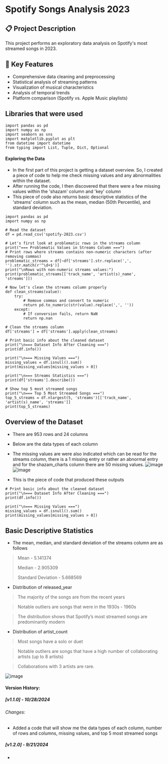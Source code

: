 # Spotify Songs Analysis 2023
## 📋 Project Description
This project performs an exploratory data analysis on Spotify's most streamed songs in 2023. 

## 🎯 Key Features
- Comprehensive data cleaning and preprocessing
- Statistical analysis of streaming patterns
- Visualization of musical characteristics
- Analysis of temporal trends
- Platform comparison (Spotify vs. Apple Music playlists)

## Libraries that were used
```
import pandas as pd
import numpy as np
import seaborn as sns
import matplotlib.pyplot as plt
from datetime import datetime
from typing import List, Tuple, Dict, Optional

```
#### Exploring the Data
- In the first part of this project is getting a dataset overview. So, I created a piece of code to help me check missing values and any abnormalities within the dataset.
- After running the code, I then discovered that there were a few missing values within the 'shazam' column and 'key' column
- This piece of code also returns basic descriptive statistics of the 'streams' column such as the mean, median (50th Percentile), and standard deviation.
```
import pandas as pd
import numpy as np

# Read the dataset
df = pd.read_csv('spotify-2023.csv')

# Let's first look at problematic rows in the streams column
print("=== Problematic Values in Streams Column ===")
# Print rows where streams contains non-numeric characters (after removing commas)
problematic_streams = df[~df['streams'].str.replace(',', '').str.match(r'^\d+$')]
print("\nRows with non-numeric streams values:")
print(problematic_streams[['track_name', 'artist(s)_name', 'streams']])

# Now let's clean the streams column properly
def clean_streams(value):
    try:
        # Remove commas and convert to numeric
        return pd.to_numeric(str(value).replace(',', ''))
    except:
        # If conversion fails, return NaN
        return np.nan

# Clean the streams column
df['streams'] = df['streams'].apply(clean_streams)

# Print basic info about the cleaned dataset
print("\n=== Dataset Info After Cleaning ===")
print(df.info())

print("\n=== Missing Values ===")
missing_values = df.isnull().sum()
print(missing_values[missing_values > 0])

print("\n=== Streams Statistics ===")
print(df['streams'].describe())

# Show top 5 most streamed songs
print("\n=== Top 5 Most Streamed Songs ===")
top_5_streams = df.nlargest(5, 'streams')[['track_name', 'artist(s)_name', 'streams']]
print(top_5_streams)
```

## Overview of the Dataset
- There are 953 rows and 24 columns
- Below are the data types of each column
- The missing values are were also indicated which can be read for the streams column, there is a 1 missing entry or rather an abnormal entry and for the shazam_charts column there are 50 missing values. 
![image](https://github.com/user-attachments/assets/19687f59-f440-49cc-b8b2-b42a671e228a)
![image](https://github.com/user-attachments/assets/334f5fec-1388-4f7a-929c-1e1673247558)

- This is the piece of code that produced these outputs
```
# Print basic info about the cleaned dataset
print("\n=== Dataset Info After Cleaning ===")
print(df.info())

print("\n=== Missing Values ===")
missing_values = df.isnull().sum()
print(missing_values[missing_values > 0])

```
## Basic Descriptive Statistics
- The mean, median, and standard deviation of the streams column are as follows
> Mean - 5.141374
> 
> Median - 2.905309
> 
> Standard Deviation - 5.668569

- Distribution of released_year
> The majority of the songs are from the recent years

> Notable outliers are songs that were in the 1930s - 1960s

> The distribution shows that Spotify’s most streamed songs are predominantly modern

- Distribution of artist_count
> Most songs have a solo or duet

> Notable outliers are songs that have a high number of collaborating artists (up to 8 artists)

> Collaborations with 3 artists are rare.


![image](https://github.com/user-attachments/assets/6104e6c1-ca7a-4760-a52a-84259f2a39bb)



#### Version History:
##### [v1.1.0] - 10/28/2024
###### Changes:
- Added a code that will show me the data types of each column, number of rows and columns, missing values, and top 5 most streamed songs
##### [v1.2.0] - 9/21/2024

-
